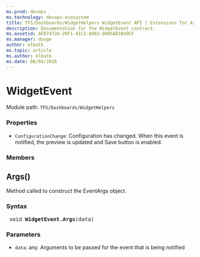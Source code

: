 ```yaml
---
ms.prod: devops
ms.technology: devops-ecosystem
title: TFS/Dashboards/WidgetHelpers WidgetEvent API | Extensions for Azure DevOps Services
description: Documentation for the WidgetEvent contract.
ms.assetid: AFD7472A-20F1-41C2-A082-0085AD1B40CF
ms.manager: douge
author: elbatk
ms.topic: article
ms.author: elbatk
ms.date: 08/04/2016
---
```


# WidgetEvent

Module path: `TFS/Dashboards/WidgetHelpers`

### Properties

* `ConfigurationChange`: Configuration has changed. When this event is notified, the preview is updated and Save button is enabled.


### Members

## Args()

Method called to construct the EventArgs object. 


### Syntax
<pre class='syntax'>
 void <b>WidgetEvent.Args</b>(data)
</pre>

### Parameters

* `data`: any. Arguments to be passed for the event that is being notified